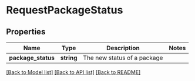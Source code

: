 # RequestPackageStatus

## Properties
Name | Type | Description | Notes
------------ | ------------- | ------------- | -------------
**package_status** | **string** | The new status of a package | 

[[Back to Model list]](../../README.md#documentation-for-models) [[Back to API list]](../../README.md#documentation-for-api-endpoints) [[Back to README]](../../README.md)

